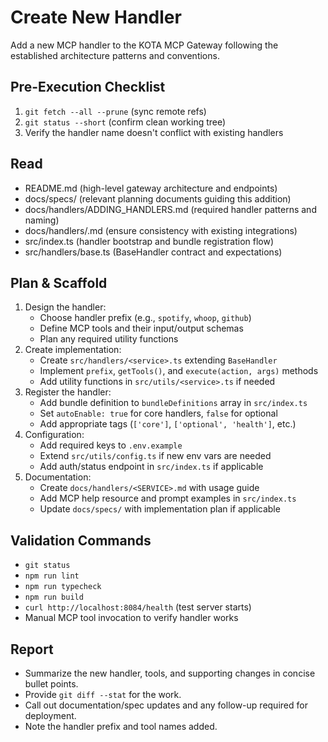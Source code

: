 # Create New Handler

Add a new MCP handler to the KOTA MCP Gateway following the established architecture patterns and conventions.

## Pre-Execution Checklist

1. `git fetch --all --prune` (sync remote refs)
2. `git status --short` (confirm clean working tree)
3. Verify the handler name doesn't conflict with existing handlers

## Read

- README.md (high-level gateway architecture and endpoints)
- docs/specs/ (relevant planning documents guiding this addition)
- docs/handlers/ADDING_HANDLERS.md (required handler patterns and naming)
- docs/handlers/<related-services>.md (ensure consistency with existing integrations)
- src/index.ts (handler bootstrap and bundle registration flow)
- src/handlers/base.ts (BaseHandler contract and expectations)

## Plan & Scaffold

1. Design the handler:
   - Choose handler prefix (e.g., `spotify`, `whoop`, `github`)
   - Define MCP tools and their input/output schemas
   - Plan any required utility functions
2. Create implementation:
   - Create `src/handlers/<service>.ts` extending `BaseHandler`
   - Implement `prefix`, `getTools()`, and `execute(action, args)` methods
   - Add utility functions in `src/utils/<service>.ts` if needed
3. Register the handler:
   - Add bundle definition to `bundleDefinitions` array in `src/index.ts`
   - Set `autoEnable: true` for core handlers, `false` for optional
   - Add appropriate tags (`['core']`, `['optional', 'health']`, etc.)
4. Configuration:
   - Add required keys to `.env.example`
   - Extend `src/utils/config.ts` if new env vars are needed
   - Add auth/status endpoint in `src/index.ts` if applicable
5. Documentation:
   - Create `docs/handlers/<SERVICE>.md` with usage guide
   - Add MCP help resource and prompt examples in `src/index.ts`
   - Update `docs/specs/` with implementation plan if applicable

## Validation Commands

- `git status`
- `npm run lint`
- `npm run typecheck`
- `npm run build`
- `curl http://localhost:8084/health` (test server starts)
- Manual MCP tool invocation to verify handler works

## Report

- Summarize the new handler, tools, and supporting changes in concise bullet points.
- Provide `git diff --stat` for the work.
- Call out documentation/spec updates and any follow-up required for deployment.
- Note the handler prefix and tool names added.
